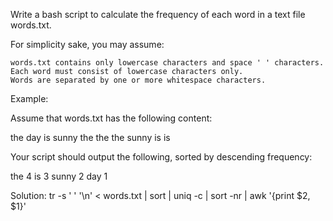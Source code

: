 Write a bash script to calculate the
frequency
of each word in a text file words.txt.

For simplicity sake, you may assume:

    words.txt contains only lowercase characters and space ' ' characters.
    Each word must consist of lowercase characters only.
    Words are separated by one or more whitespace characters.

Example:

Assume that words.txt has the following content:

the day is sunny the the
the sunny is is

Your script should output the following, sorted by descending frequency:

the 4
is 3
sunny 2
day 1


Solution:
tr -s ' ' '\n' < words.txt | sort | uniq -c | sort -nr | awk '{print $2, $1}'